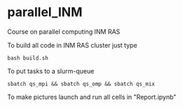 # parallel_INM
Course on parallel computing INM RAS

To build all code in INM RAS cluster just type 
```
bash build.sh
```

To put tasks to a slurm-queue 
```
sbatch qs_mpi && sbatch qs_omp && sbatch qs_mix
```

To make pictures launch and run all cells in "Report.ipynb"
